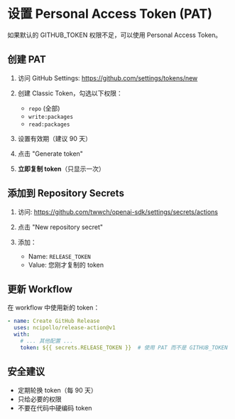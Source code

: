 # 设置 Personal Access Token (PAT) 

如果默认的 GITHUB_TOKEN 权限不足，可以使用 Personal Access Token。

## 创建 PAT

1. 访问 GitHub Settings: https://github.com/settings/tokens/new

2. 创建 Classic Token，勾选以下权限：
   - `repo` (全部)
   - `write:packages`
   - `read:packages`

3. 设置有效期（建议 90 天）

4. 点击 "Generate token"

5. **立即复制 token**（只显示一次）

## 添加到 Repository Secrets

1. 访问: https://github.com/twwch/openai-sdk/settings/secrets/actions

2. 点击 "New repository secret"

3. 添加：
   - Name: `RELEASE_TOKEN`
   - Value: 您刚才复制的 token

## 更新 Workflow

在 workflow 中使用新的 token：

```yaml
- name: Create GitHub Release
  uses: ncipollo/release-action@v1
  with:
    # ... 其他配置 ...
    token: ${{ secrets.RELEASE_TOKEN }}  # 使用 PAT 而不是 GITHUB_TOKEN
```

## 安全建议

- 定期轮换 token（每 90 天）
- 只给必要的权限
- 不要在代码中硬编码 token